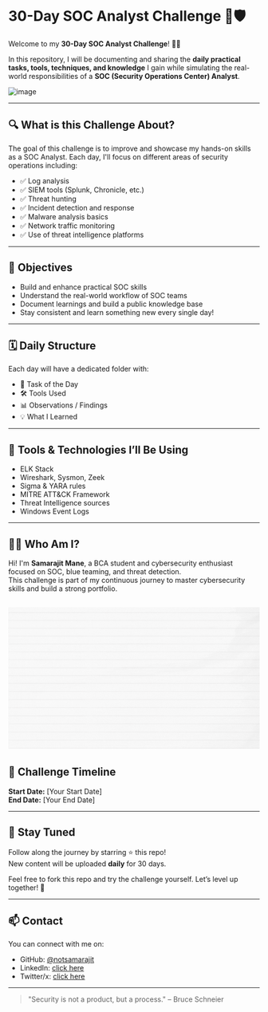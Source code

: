 # 30-Day SOC Analyst Challenge 🚨🛡️

Welcome to my **30-Day SOC Analyst Challenge**! 👨‍💻

In this repository, I will be documenting and sharing the **daily practical tasks, tools, techniques, and knowledge** I gain while simulating the real-world responsibilities of a **SOC (Security Operations Center) Analyst**.

![image](banner.gif)

---

## 🔍 What is this Challenge About?

The goal of this challenge is to improve and showcase my hands-on skills as a SOC Analyst. Each day, I'll focus on different areas of security operations including:

- ✅ Log analysis  
- ✅ SIEM tools (Splunk, Chronicle, etc.)  
- ✅ Threat hunting  
- ✅ Incident detection and response  
- ✅ Malware analysis basics  
- ✅ Network traffic monitoring  
- ✅ Use of threat intelligence platforms  

---

## 🧠 Objectives

- Build and enhance practical SOC skills
- Understand the real-world workflow of SOC teams
- Document learnings and build a public knowledge base
- Stay consistent and learn something new every single day!

---

## 🗓️ Daily Structure

Each day will have a dedicated folder with:

- 📝 Task of the Day  
- 🛠️ Tools Used  
- 📊 Observations / Findings  
- 💡 What I Learned


---

## 🧰 Tools & Technologies I’ll Be Using

- ELK Stack 
- Wireshark, Sysmon, Zeek
- Sigma & YARA rules
- MITRE ATT&CK Framework
- Threat Intelligence sources
- Windows Event Logs

---

## 👨‍💻 Who Am I?

Hi! I'm **Samarajit Mane**, a BCA student and cybersecurity enthusiast focused on SOC, blue teaming, and threat detection.  
This challenge is part of my continuous journey to master cybersecurity skills and build a strong portfolio.

![image](intro.gif)
---

## 📅 Challenge Timeline

**Start Date:** [Your Start Date]  
**End Date:** [Your End Date]  

---

## 📌 Stay Tuned

Follow along the journey by starring ⭐ this repo!  
New content will be uploaded **daily** for 30 days.

Feel free to fork this repo and try the challenge yourself. Let’s level up together! 💪

---

## 📫 Contact

You can connect with me on:

- GitHub:  [@notsamarajit](https://github.com/notsamarajit)
- LinkedIn: [click here](https://www.linkedin.com/in/samarajit01/)
- Twitter/x: [click here](https://x.com/jupiter_des)

---

> "Security is not a product, but a process." – Bruce Schneier



